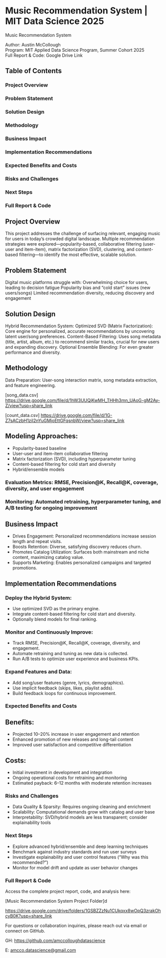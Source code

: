 # Music Recommendation System  | MIT Data Science 2025
Music Recommendation System

Author: Austin McCollough  
Program: MIT Applied Data Science Program, Summer Cohort 2025  
Full Report & Code: Google Drive Link

## Table of Contents

### Project Overview
### Problem Statement
### Solution Design
### Methodology
### Business Impact
### Implementation Recommendations
### Expected Benefits and Costs
### Risks and Challenges
### Next Steps
### Full Report & Code

## Project Overview 

This project addresses the challenge of surfacing relevant, engaging music for users in today’s crowded digital landscape. Multiple recommendation strategies were explored—popularity-based, collaborative filtering (user-user and item-item), matrix factorization (SVD), clustering, and content-based filtering—to identify the most effective, scalable solution.

## Problem Statement

Digital music platforms struggle with:
Overwhelming choice for users, leading to decision fatigue
Popularity bias and “cold start” issues (new users/songs)
Limited recommendation diversity, reducing discovery and engagement

## Solution Design

Hybrid Recommendation System:
Optimized SVD (Matrix Factorization): Core engine for personalized, accurate recommendations by uncovering latent user/song preferences.
Content-Based Filtering: Uses song metadata (title, artist, album, etc.) to recommend similar tracks, crucial for new users and expanding discovery.
Optional Ensemble Blending: For even greater performance and diversity.

## Methodology

Data Preparation: User-song interaction matrix, song metadata extraction, and feature engineering.

[song_data.csv]
https://drive.google.com/file/d/1hW3UUQjKwMH_THHh3mn_UAoG-gM2Ay-Z/view?usp=share_link


[count_data.csv]
https://drive.google.com/file/d/1G-Z7sACzbH1ziI2nYuGMjoEttGFqsnbW/view?usp=share_link

## Modeling Approaches:
 * Popularity-based baseline
 * User-user and item-item collaborative filtering
 * Matrix factorization (SVD), including hyperparameter tuning
 * Content-based filtering for cold start and diversity
 * Hybrid/ensemble models
### Evaluation Metrics: RMSE, Precision@K, Recall@K, coverage, diversity, and user engagement
### Monitoring: Automated retraining, hyperparameter tuning, and A/B testing for ongoing improvement

## Business Impact

* Drives Engagement: Personalized recommendations increase session length and repeat visits.
* Boosts Retention: Diverse, satisfying discovery reduces churn.
* Promotes Catalog Utilization: Surfaces both mainstream and niche content, maximizing catalog value.
* Supports Marketing: Enables personalized campaigns and targeted promotions.

## Implementation Recommendations

### Deploy the Hybrid System:
 *  Use optimized SVD as the primary engine.
 *  Integrate content-based filtering for cold start and diversity.
 *  Optionally blend models for final ranking.
### Monitor and Continuously Improve:
 *  Track RMSE, Precision@K, Recall@K, coverage, diversity, and engagement.
 *  Automate retraining and tuning as new data is collected.
 *  Run A/B tests to optimize user experience and business KPIs.
### Expand Features and Data:
 *  Add song/user features (genre, lyrics, demographics).
 *  Use implicit feedback (skips, likes, playlist adds).
 *  Build feedback loops for continuous improvement.

### Expected Benefits and Costs

## Benefits:
 * Projected 10–20% increase in user engagement and retention
 * Enhanced promotion of new releases and long-tail content
 * Improved user satisfaction and competitive differentiation
## Costs:
 * Initial investment in development and integration
 * Ongoing operational costs for retraining and monitoring
 * Estimated payback: 6–12 months with moderate retention increases

### Risks and Challenges

* Data Quality & Sparsity: Requires ongoing cleaning and enrichment
* Scalability: Computational demands grow with catalog and user base
* Interpretability: SVD/hybrid models are less transparent; consider explainability tools

### Next Steps

* Explore advanced hybrid/ensemble and deep learning techniques
* Benchmark against industry standards and run user surveys
* Investigate explainability and user control features (“Why was this recommended?”)
* Monitor for model drift and update as user behavior changes

### Full Report & Code

 Access the complete project report, code, and analysis here:  
 
  [Music Recommendation System Project Folder]d


https://drive.google.com/drive/folders/1GSBZZzNu1CUkqxx8wOpQ3zrakOhcyB0K?usp=share_link

For questions or collaboration inquiries, please reach out via email or connect on GitHub.

GH: https://github.com/amccolloughdatascience

E: amcco.datascience@gmail.com
